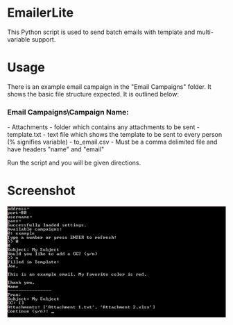 EmailerLite
===========
This Python script is used to send batch emails with template and multi-variable support.

Usage
===========
There is an example email campaign in the "Email Campaigns" folder. It shows the basic file structure expected. It is outlined below:

<h3>Email Campaigns\Campaign Name:</h3>
- Attachments - folder which contains any attachments to be sent
- template.txt - text file which shows the template to be sent to every person (% signifies variable)
- to_email.csv - Must be a comma delimited file and have headers "name" and "email"

Run the script and you will be given directions.

Screenshot
===========
![Screenshot](https://raw.githubusercontent.com/asharmalik/EmailerLite/master/screenshots/screenshot1.png)